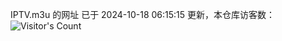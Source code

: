 IPTV.m3u 的网址 已于 2024-10-18 06:15:15 更新，本仓库访客数：![Visitor's Count](https://profile-counter.glitch.me/hero1898_tv/count.svg)
